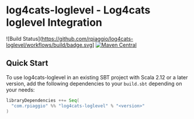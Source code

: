 # log4cats-loglevel - Log4cats loglevel Integration

![Build Status](https://github.com/rpiaggio/log4cats-loglevel/workflows/build/badge.svg] [![Maven Central](https://maven-badges.herokuapp.com/maven-central/com.rpiaggio/log4cats-loglevel_2.12/badge.svg)](https://maven-badges.herokuapp.com/maven-central/com.rpiaggio/log4cats-loglevel_2.12)

## Quick Start

To use log4cats-loglevel in an existing SBT project with Scala 2.12 or a later version, add the following dependencies to your
`build.sbt` depending on your needs:

```scala
libraryDependencies ++= Seq(
  "com.rpiaggio" %% "log4cats-loglevel" % "<version>"
)
```